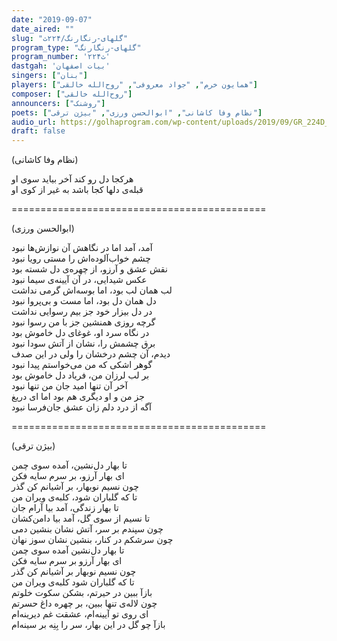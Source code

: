 ```yaml
---
date: "2019-09-07"
date_aired: ""
slug: "گلهای-رنگارنگ/۲۲۴ث"
program_type: "گلهای-رنگارنگ"
program_number: '۲۲۴ث'
dastgah: 'بیات اصفهان'
singers: ["بنان"]
players: ["همایون خرم", "جواد معروفی", "روح‌الله خالقی"]
composer: ["روح‌الله خالقی"]
announcers: ["روشنک"]
poets: ["نظام وفا کاشانی", "ابوالحسن ورزی", "بیژن ترقی"]
audio_url: https://golhaprogram.com/wp-content/uploads/2019/09/GR_224D_Banan.mp3
draft: false
---
```


(نظام وفا کاشانی)  

هرکجا دل رو کند آخر بیاید سوی او  
قبله‌ی دلها کجا باشد به غیر از کوی او  

============================================  

(ابوالحسن ورزی)  

آمد، آمد اما در نگاهش آن نوازش‌ها نبود  
چشم خواب‌آلوده‌اش را مستی رویا نبود  
نقش عشق و آرزو، از چهره‌ی دل شسته بود  
عکس شیدایی، در آن آیینه‌ی سیما نبود  
لب همان لب بود، اما بوسه‌اش گرمی نداشت  
دل همان دل بود، اما مست و بی‌پروا نبود  
در دل بیزار خود جز بیم رسوایی نداشت  
گرچه روزی همنشین جز با من رسوا نبود  
در نگاه سرد او، غوغای دل خاموش بود  
برق چشمش را، نشان از آتش سودا نبود  
دیدم، آن چشم درخشان را ولی در این صدف  
گوهر اشکی که من می‌خواستم پیدا نبود  
بر لب لرزان من، فریاد دل خاموش بود  
آخر آن تنها امید جان من تنها نبود  
جز من و او دیگری هم بود اما ای دریغ  
آگه از درد دلم زان عشق جان‌فرسا نبود  

============================================  

(بیژن ترقی)  

تا بهار دل‌نشین، آمده سوی چمن  
ای بهار آرزو، بر سرم سایه فکن  
چون نسیم نو‌بهار، بر آشیانم کن گذر  
تا که گلباران شود، کلبه‌ی ویران من  
تا بهار زندگی، آمد بیا آرام جان  
تا نسیم از سوی گل، آمد بیا دامن‌کشان  
چون سپندم بر سر، آتش‌ نشان بنشین دمی  
چون سرشکم در کنار، بنشین نشان سوز نهان  
تا بهار دل‌نشین آمده سوی چمن  
ای بهار آرزو بر سرم سایه فکن  
چون نسیم نوبهار بر آشیانم کن گذر  
تا که گلباران شود کلبه‌ی ویران من  
بازآ ببین در حیرتم، بشکن سکوت خلوتم  
چون لاله‌ی تنها ببین، بر چهره داغ حسرتم  
ای روی تو آیینه‌ام، عشقت غم دیرینه‌ام  
بازآ چو گل در این بهار، سر را بِنِه بر سینه‌ام  
